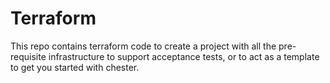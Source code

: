 # Terraform

This repo contains terraform code to create a project with all the pre-requisite infrastructure to support acceptance tests, or to act as a template to get you started with chester.  